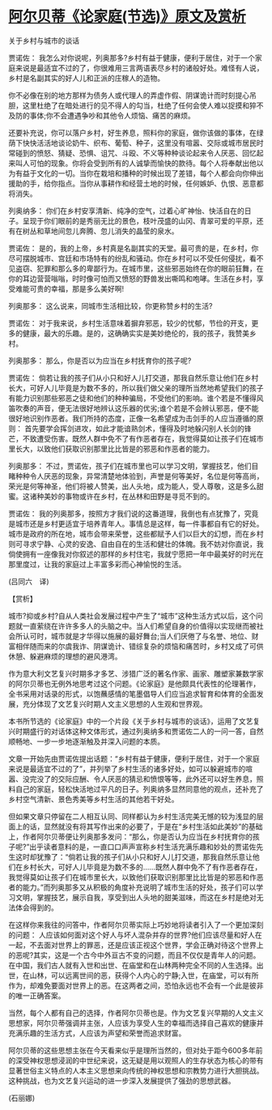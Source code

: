 # [阿尔贝蒂《论家庭(节选)》原文及赏析](https://www.vrrw.net/wx/12219.html)

关于乡村与城市的谈话

贾诺佐： 我怎么对你说呢，列奥那多?乡村有益于健康，便利于居住，对于一个家庭来说是最适宜不过的了，你很难用三言两语表尽乡村的诸般好处。难怪有人说，乡村是名副其实的好人儿和正派的庄稼人的造物。

你不必像在别的地方那样为债务人或代理人的弄虚作假、阴谋诡计而时刻提心吊胆，这里杜绝了在暗处进行的见不得人的勾当，杜绝了任何会使人难以捉摸和猝不及防的事体;你不会遭遇争吵和其他令人烦恼、痛苦的麻烦。

还要补充说，你可以落户乡村，好生养息，照料你的家庭，做你该做的事体，在绿荫下快快活活地谈论奶牛、织布、葡萄、种子，这里没有喧嚣、交际或城市居民时常碰到的愤怒、猜疑、恐惧、诅咒、斗殴、不义等种种谈论起来令人厌恶、回忆起来叫人可怕的现象。你将会受到所有的人诚挚而愉快的款待。每个人将奉献出他以为有益于文化的一切。当你在栽培和播种的时候出现了差错，每个人都会向你伸出援助的手，给你指点。当你从事耕作和经营土地的时候，任何嫉妒、仇恨、恶意都将消失。

列奥纳多： 你们在乡村安享清新、纯净的空气，过着心旷神怡、快活自在的日子。呈现于你们眼前的是秀丽无比的景色，枝叶茂盛的山冈、青翠可爱的平原，还有在树丛和草地间忽儿奔腾、忽儿消失的晶莹的泉水。



贾诺佐： 是的，我的上帝，乡村真是名副其实的天堂。最可贵的是，在乡村，你尽可摆脱城市、宫廷和市场特有的纷乱和骚动。你在乡村可以不受任何侵扰，看不见盗窃、犯罪和那么多的卑鄙行为。在城市里，这些邪恶始终在你的眼前狂舞，在你的耳边营营嗡嗡，时时像可怕而又愤怒的野兽发出嘶鸣和咆哮。生活在乡村，享受难能可贵的幸福，那是多么美好啊!

列奥那多： 这么说来，同城市生活相比较，你更称赞乡村的生活?

贾诺佐： 对于我来说，乡村生活意味着摒弃邪恶，较少的忧郁，节俭的开支，更多的健康，最大的乐趣。是的，这确确实实是美妙绝伦的，我的孩子，我赞美乡村。

列奥那多： 那么，你是否以为应当在乡村抚育你的孩子呢?

贾诺佐： 倘若让我的孩子们从小只和好人儿打交道，那我自然乐意让他们在乡村长大，可好人儿毕竟是为数不多的，所以我们做父亲的理所当然地希望我们的孩子有能力识别那些邪恶之徒和他们的种种骗局，不受他们的影响。谁个若是不懂得风笛吹奏的声音，便无法很好地辨认这乐器的优劣;谁个若是不会辨认邪恶，便不能很好地识别作恶者。我们所持的态度，正像一名希望成为击剑手的人应当遵循的原则： 首先要学会挥剑进攻，如此才能谙熟剑术，懂得及时地躲闪别人长剑的锋芒，不致遭受伤害。既然人群中免不了有作恶者存在，我觉得莫如让孩子们在城市里长大，以致他们获取识别那里比比皆是的邪恶和作恶者的能力。

列奥那多： 不过，贾诺佐，孩子们在城市里也可以学习文明，掌握技艺，他们目睹种种令人厌恶的现象，异常清楚地体验到，声誉是何等美好，名位是何等高尚，荣光是何等神圣，他们将被人赞美，出人头地，成为能人，受人尊敬，这是多么甜蜜。这诸种美妙的事物或许在乡村，在丛林和田野是寻觅不到的。

贾诺佐： 我的列奥那多，按照方才我们说的这番道理，我倒也有点犹豫了，究竟是城市还是乡村更适宜于培养青年人。事情总是这样，每一件事都自有它的好处。城市是政府的所在地，城市会带来荣誉，这些都赋予人们以巨大的幻想，而在乡村则可寻求宁静、心灵的安逸、自由自在的生活和健壮的体魄。我不妨对你直说，我倘使拥有一座像我对你叙述的那样的乡村住宅，我就宁愿把一年中最美好的时光在那里度过，让我的家庭过上丰富多彩而心神愉悦的生活。

(吕同六　译)

【赏析】

城市?抑或乡村?自从人类社会发展过程中产生了“城市”这种生活方式以后，这个问题就一直萦绕在许许多多人的头脑之中。当人们希望自身的价值得以实现继而被社会所认可时，城市就是才华得以施展的最好舞台;当人们厌倦了与名誉、地位、财富相伴随而来的尔虞我诈、阴谋诡计、错综复杂的烦恼和痛苦时，乡村又成了可供休憩、躲避麻烦的理想的避风港湾。

作为意大利文艺复兴时期多才多艺、涉猎广泛的著名作家、画家、雕塑家兼数学家的阿尔贝蒂也无例外地思考过这个问题。《论家庭》是他颇具代表性的伦理著作，全书采用对话录的形式，以饱蘸感情的笔墨倡导人们应当追求智育和体育的全面发展，充分体现了文艺复兴时期人文主义思想的人生观和世界观。

本书所节选的《论家庭》中的一个片段《关于乡村与城市的谈话》，运用了文艺复兴时期盛行的对话体这种文体形式，通过列奥纳多和贾诺佐二人的一问一答，自然顺畅地、一步一步地逐渐触及并深入问题的本质。

文章一开始先由贾诺佐提出话题：“乡村有益于健康，便利于居住，对于一个家庭来说是最适宜不过的了”，并列举了乡村生活的诸多好处，如可以躲避城市的喧嚣、没完没了的交际应酬、令人厌恶的猜忌和愤恨等等，此外还可以好生养息，照料自己的家庭，轻松快活地过平凡的日子。列奥纳多显然同意他的观点，还补充了乡村空气清新、景色秀美等乡村生活的其他若干好处。

但如果文章只停留在二人相互认同、同样都认为乡村生活完美无憾的较为浅显的层面上的话，显然就没有将其写作出来的必要了，于是在“乡村生活如此美妙”的基础上，作者阿尔贝蒂便让列奥那多发问：“那么，你是否认为应当在乡村抚育你的孩子呢?”出乎读者意料的是，一直口口声声宣称乡村生活充满乐趣和妙处的贾诺佐先生这时却犹豫了：“倘若让我的孩子们从小只和好人儿打交道，那我自然乐意让他们在乡村长大，可好人儿毕竟是为数不多的……既然人群中免不了有作恶者存在，我觉得莫如让孩子们在城市里长大，以致他们获取识别那里比比皆是的邪恶和作恶者的能力。”而列奥那多又从积极的角度补充说明了城市生活的好处，孩子们可以学习文明，掌握技艺，展示自我，享受到出人头地的甜美滋味，而这在乡村是绝对无法体会得到的。

在这样你来我往的问答中，作者阿尔贝蒂实际上巧妙地将读者引入了一个更加深刻的问题： 人应该如何面对这个好人与坏人混杂并存的世界?他们应该尽量和好人在一起，不去面对世界上的罪恶，还是应该正视这个世界，学会正确对待这个世界上的恶呢?其实，这是一个古今中外亘古不变的问题，而且不仅仅是青年人的问题。在中国，我们古人就有入世和出世、在庙堂和在山林两种完全不同的人生选择。出世，在山林，可以远离世间的恶，获得个人内心的宁静;入世，在庙堂，可以有所作为，却难免要面对世界上的恶。在这两者之间，恐怕永远也不会有一个此是彼非的唯一正确答案。

当然，每个人都有自己的选择，作者阿尔贝蒂也是。作为文艺复兴早期的人文主义思想家，阿尔贝蒂强调并主张，人应该为享受人生的幸福而选择自己喜欢的健康并充满乐趣的生活方式，人应该为声望和荣誉而追求财富。

阿尔贝蒂的这些思想主张在今天看来似乎是理所当然的，但对处于距今600多年前的深受神权思想浸润的中世纪来说，这无疑是用以观照人的生存状态为核心的带有显著世俗主义特点的人本主义思想来向传统的神权思想和宗教势力进行大胆挑战。这种挑战，也为文艺复兴运动的进一步深入发展提供了强劲的思想武器。

(石丽娜)


